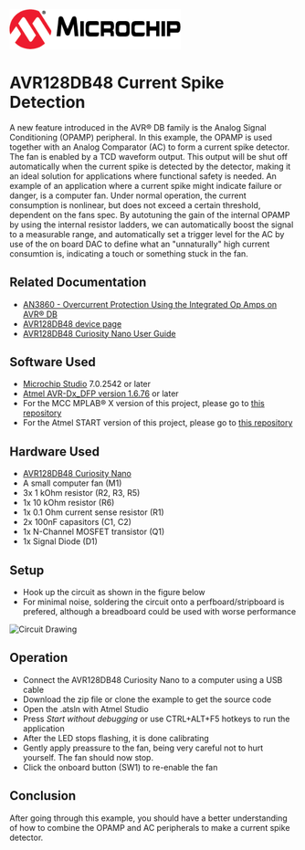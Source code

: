 <!-- Please do not change this html logo with link -->
<a href="https://www.microchip.com" rel="nofollow"><img src="images/microchip.png" alt="MCHP" width="300"/></a>

# AVR128DB48 Current Spike Detection
A new feature introduced in the AVR® DB family is the Analog Signal Conditioning (OPAMP) peripheral. In this example, the OPAMP is used together with an Analog Comparator (AC) to form a current spike detector. The fan is enabled by a TCD waveform output. This output will be shut off automatically when the current spike is detected by the detector, making it an ideal solution for applications where functional safety is needed. An example of an application where a current spike might indicate failure or danger, is a computer fan. Under normal operation, the current consumption is nonlinear, but does not exceed a certain threshold, dependent on the fans spec. By autotuning the gain of the internal OPAMP by using the internal resistor ladders, we can automatically boost the signal to a measurable range, and automatically set a trigger level for the AC by use of the on board DAC to define what an "unnaturally" high current consumtion is, indicating a touch or something stuck in the fan.

## Related Documentation

* [AN3860 - Overcurrent Protection Using the Integrated Op Amps on AVR® DB](https://microchip.com/DS00003860)
* [AVR128DB48 device page](https://www.microchip.com/wwwproducts/en/AVR128DB48)
* [AVR128DB48 Curiosity Nano User Guide](https://www.microchip.com/DS50003037)

## Software Used

* [Microchip Studio](https://www.microchip.com/mplab/microchip-studio) 7.0.2542 or later
* [Atmel AVR-Dx_DFP version 1.6.76](http://packs.download.atmel.com/#collapse-Atmel-AVR-Dx-DFP-pdsc) or later
* For the MCC MPLAB® X version of this project, please go to [this repository](https://github.com/microchip-pic-avr-examples/avr128db48-overcurrent-protection-mplab-mcc.git)
* For the Atmel START version of this project, please go to [this repository](https://github.com/microchip-pic-avr-examples/avr128db48-overcurrent-protection-studio-start.git)

## Hardware Used

* [AVR128DB48 Curiosity Nano](https://www.microchip.com/DevelopmentTools/ProductDetails/PartNO/EV35L43A)
* A small computer fan (M1)
* 3x 1 kOhm resistor (R2, R3, R5)
* 1x 10 kOhm resistor (R6)
* 1x 0.1 Ohm current sense resistor (R1)
* 2x 100nF capasitors (C1, C2)
* 1x N-Channel MOSFET transistor (Q1)
* 1x Signal Diode (D1)


## Setup
* Hook up the circuit as shown in the figure below
* For minimal noise, soldering the circuit onto a perfboard/stripboard is prefered, although a breadboard could be used with worse performance
<p><img src="images/circuit_drawing.png" alt="Circuit Drawing" width="400"/></p>

## Operation
* Connect the AVR128DB48 Curiosity Nano to a computer using a USB cable
* Download the zip file or clone the example to get the source code
* Open the .atsln with Atmel Studio
* Press *Start without debugging* or use CTRL+ALT+F5 hotkeys to run the application
* After the LED stops flashing, it is done calibrating
* Gently apply preassure to the fan, being very careful not to hurt yourself. The fan should now stop.
* Click the onboard button (SW1) to re-enable the fan


## Conclusion
After going through this example, you should have a better understanding of how to combine the OPAMP and AC peripherals to make a current spike detector.
